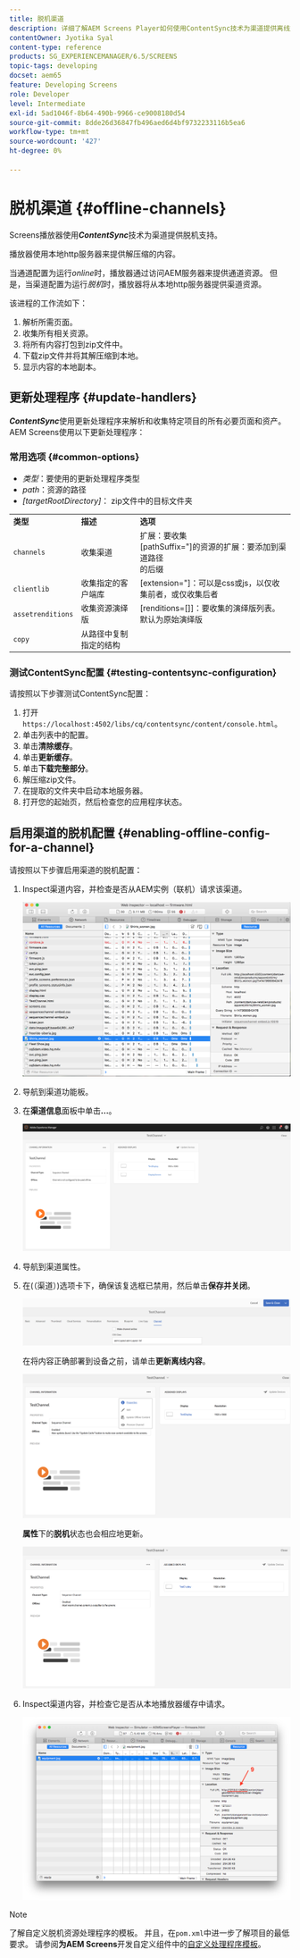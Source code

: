```yaml
---
title: 脱机渠道
description: 详细了解AEM Screens Player如何使用ContentSync技术为渠道提供离线支持。
contentOwner: Jyotika Syal
content-type: reference
products: SG_EXPERIENCEMANAGER/6.5/SCREENS
topic-tags: developing
docset: aem65
feature: Developing Screens
role: Developer
level: Intermediate
exl-id: 5ad1046f-8b64-490b-9966-ce9008180d54
source-git-commit: 8dde26d36847fb496aed6d4bf9732233116b5ea6
workflow-type: tm+mt
source-wordcount: '427'
ht-degree: 0%

---
```


# 脱机渠道 {#offline-channels}

Screens播放器使用&#x200B;***ContentSync***&#x200B;技术为渠道提供脱机支持。

播放器使用本地http服务器来提供解压缩的内容。

当通道配置为运行&#x200B;*online*&#x200B;时，播放器通过访问AEM服务器来提供通道资源。 但是，当渠道配置为运行&#x200B;*脱机*&#x200B;时，播放器将从本地http服务器提供渠道资源。

该进程的工作流如下：

1. 解析所需页面。
1. 收集所有相关资源。
1. 将所有内容打包到zip文件中。
1. 下载zip文件并将其解压缩到本地。
1. 显示内容的本地副本。

## 更新处理程序 {#update-handlers}

***ContentSync***&#x200B;使用更新处理程序来解析和收集特定项目的所有必要页面和资产。 AEM Screens使用以下更新处理程序：

### 常用选项 {#common-options}

* *类型*：要使用的更新处理程序类型
* *path*：资源的路径
* *[targetRootDirectory]*： zip文件中的目标文件夹

<table>
 <tbody>
  <tr>
   <td><strong>类型</strong></td> 
   <td><strong>描述</strong></td> 
   <td><strong>选项</strong></td> 
  </tr>
  <tr>
   <td><code>channels</code></td> 
   <td>收集渠道</td> 
   <td>扩展：要收集<br /> [pathSuffix="]的资源的扩展：要添加到渠道路径<br />的后缀 </td> 
  </tr>
  <tr>
   <td><code>clientlib</code></td> 
   <td>收集指定的客户端库</td> 
   <td>[extension="]：可以是css或js，以仅收集前者，或仅收集后者</td> 
  </tr>
  <tr>
   <td><code>assetrenditions</code></td> 
   <td>收集资源演绎版</td> 
   <td>[renditions=[]]：要收集的演绎版列表。 默认为原始演绎版</td> 
  </tr>
  <tr>
   <td><code>copy</code></td> 
   <td>从路径中复制指定的结构</td> 
   <td> </td> 
  </tr>
 </tbody>
</table>

### 测试ContentSync配置 {#testing-contentsync-configuration}

请按照以下步骤测试ContentSync配置：

1. 打开`https://localhost:4502/libs/cq/contentsync/content/console.html`。
1. 单击列表中的配置。
1. 单击&#x200B;**清除缓存**。
1. 单击&#x200B;**更新缓存**。
1. 单击&#x200B;**下载完整部分**。
1. 解压缩zip文件。
1. 在提取的文件夹中启动本地服务器。
1. 打开您的起始页，然后检查您的应用程序状态。

## 启用渠道的脱机配置 {#enabling-offline-config-for-a-channel}

请按照以下步骤启用渠道的脱机配置：

1. Inspect渠道内容，并检查是否从AEM实例（联机）请求该渠道。

   ![chlimage_1-24](assets/chlimage_1-24.png)

1. 导航到渠道功能板。
1. 在&#x200B;**渠道信息**&#x200B;面板中单击&#x200B;**...**。

   ![chlimage_1-25](assets/chlimage_1-25.png)

1. 导航到渠道属性。
1. 在(（渠道）)选项卡下，确保该复选框已禁用，然后单击&#x200B;**保存并关闭**。

   ![screen_shot_2017-12-19at122422pm](assets/screen_shot_2017-12-19at122422pm.png)

   在将内容正确部署到设备之前，请单击&#x200B;**更新离线内容**。

   ![screen_shot_2017-12-19at122637pm](assets/screen_shot_2017-12-19at122637pm.png)

   **属性**&#x200B;下的&#x200B;**脱机**&#x200B;状态也会相应地更新。

   ![screen_shot_2017-12-19at124735pm](assets/screen_shot_2017-12-19at124735pm.png)

1. Inspect渠道内容，并检查它是否从本地播放器缓存中请求。

   ![chlimage_1-26](assets/chlimage_1-26.png)

>[!NOTE]
>
>了解自定义脱机资源处理程序的模板。 并且，在`pom.xml`中进一步了解项目的最低要求。 请参阅&#x200B;**为AEM Screens**&#x200B;开发自定义组件中的[自定义处理程序模板](/help/user-guide/developing-custom-component-tutorial-develop.md#custom-handlers)。
